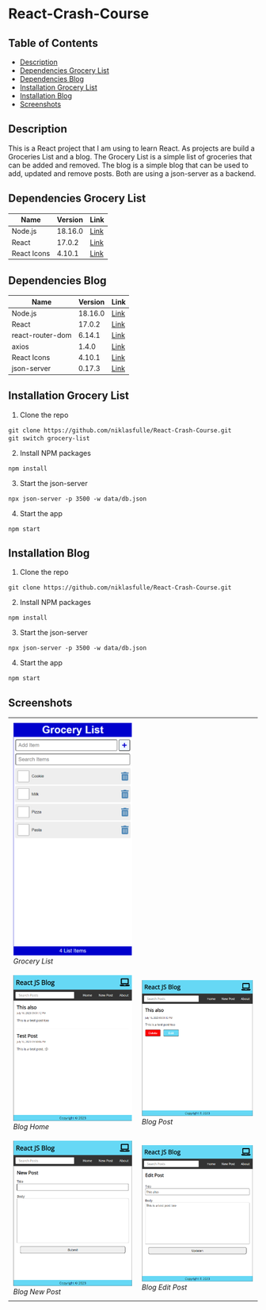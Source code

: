 # React-Crash-Course

## Table of Contents

-   [Description](#description)
-   [Dependencies Grocery List](#dependencies-grocery-list)
-   [Dependencies Blog](#dependencies-blog)
-   [Installation Grocery List](#installation-grocery-list)
-   [Installation Blog](#installation-blog)
-   [Screenshots](#screenshots)

## Description

This is a React project that I am using to learn React. As projects are build a Groceries List and a blog. The Grocery List is a simple list of groceries that can be added and removed. The blog is a simple blog that can be used to add, updated and remove posts. Both are using a json-server as a backend.

## Dependencies Grocery List

| Name        | Version | Link                                               |
| ----------- | ------- | -------------------------------------------------- |
| Node.js     | 18.16.0 | [Link](https://nodejs.org/en/)                     |
| React       | 17.0.2  | [Link](https://reactjs.org/)                       |
| React Icons | 4.10.1  | [Link](https://react-icons.github.io/react-icons/) |

## Dependencies Blog

| Name             | Version | Link                                                   |
| ---------------- | ------- | ------------------------------------------------------ |
| Node.js          | 18.16.0 | [Link](https://nodejs.org/en/)                         |
| React            | 17.0.2  | [Link](https://reactjs.org/)                           |
| react-router-dom | 6.14.1  | [Link](https://www.npmjs.com/package/react-router-dom) |
| axios            | 1.4.0   | [Link](axios-http.com)                                 |
| React Icons      | 4.10.1  | [Link](https://react-icons.github.io/react-icons/)     |
| json-server      | 0.17.3  | [Link](https://www.npmjs.com/package/json-server)      |

## Installation Grocery List

1. Clone the repo

```
git clone https://github.com/niklasfulle/React-Crash-Course.git
git switch grocery-list
```

2. Install NPM packages

```
npm install
```

3. Start the json-server

```
npx json-server -p 3500 -w data/db.json
```

4. Start the app

```
npm start
```

## Installation Blog

1. Clone the repo

```
git clone https://github.com/niklasfulle/React-Crash-Course.git
```

2. Install NPM packages

```
npm install
```

3. Start the json-server

```
npx json-server -p 3500 -w data/db.json
```

4. Start the app

```
npm start
```

## Screenshots

<div id="image-table">
    <table>
      <tr>
    	    <td style="padding:10px">
        	    <img src="docs/screenshots/groceries-list.png" width="600"/>
              <br>
              <em>Grocery List</em>
      	    </td>
      </tr> 
	    <tr>
    	    <td style="padding:10px">
        	    <img src="docs/screenshots/blog.png" width="600"/>
              <br>
                <em>Blog Home</em>
      	    </td>
            <td style="padding:10px">
            	<img src="docs/screenshots/blog-post.png" width="600"/>
              <br>
                <em>Blog Post</em>
            </td>
        </tr>
        <tr>
    	    <td style="padding:10px">
        	    <img src="docs/screenshots/blog-new.png" width="600"/>
              <br>
                <em>Blog New Post</em>
      	    </td>
            <td style="padding:10px">
            	<img src="docs/screenshots/blog-edit.png" width="600"/>
              <br>
                <em>Blog Edit Post</em>
            </td>
        </tr>
    </table>
</div>
